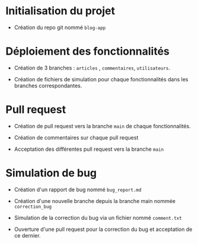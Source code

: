 # Initialisation du projet

- Création du repo git nommé `blog-app`

# Déploiement des fonctionnalités

- Création de 3 branches : `articles` , `commentaires`, `utilisateurs`.

- Création de fichiers de simulation pour chaque fonctionnalités dans les branches correspondantes.

# Pull request

- Création de pull request vers la branche `main` de chaque fonctionnalités.

- Création de commentaires sur chaque pull request

- Acceptation des différentes pull request vers la branche `main`

# Simulation de bug

- Création d'un rapport de bug nommé `bug_report.md`

- Création d'une nouvelle branche depuis la branche main nommée `correction_bug`

- Simulation de la correction du bug via un fichier nommé `comment.txt`

- Ouverture d'une pull request pour la correction du bug et acceptation de ce dernier.